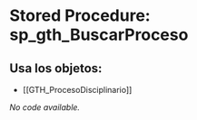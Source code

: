 # Stored Procedure: sp_gth_BuscarProceso

## Usa los objetos:
- [[GTH_ProcesoDisciplinario]]

*No code available.*
